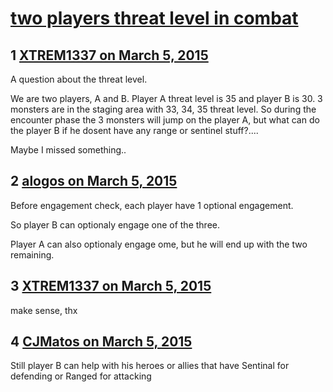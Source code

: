 # [two players threat level in combat](https://community.fantasyflightgames.com/topic/136859-two-players-threat-level-in-combat/)

## 1 [XTREM1337 on March 5, 2015](https://community.fantasyflightgames.com/topic/136859-two-players-threat-level-in-combat/?do=findComment&comment=1476982)

A question about the threat level.

We are two players, A and B. Player A threat level is 35 and player B is 30. 3 monsters are in the staging area with 33, 34, 35 threat level. So during the encounter phase the 3 monsters will jump on the player A, but what can do the player B if he dosent have any range or sentinel stuff?....

Maybe I missed something..

## 2 [alogos on March 5, 2015](https://community.fantasyflightgames.com/topic/136859-two-players-threat-level-in-combat/?do=findComment&comment=1477058)

Before engagement check, each player have 1 optional engagement.

So player B can optionaly engage one of the three.

Player A can also optionaly engage ome, but he will end up with the two remaining.

## 3 [XTREM1337 on March 5, 2015](https://community.fantasyflightgames.com/topic/136859-two-players-threat-level-in-combat/?do=findComment&comment=1477329)

make sense, thx

## 4 [CJMatos on March 5, 2015](https://community.fantasyflightgames.com/topic/136859-two-players-threat-level-in-combat/?do=findComment&comment=1477783)

Still player B can help with his heroes or allies that have Sentinal for defending or Ranged for attacking

